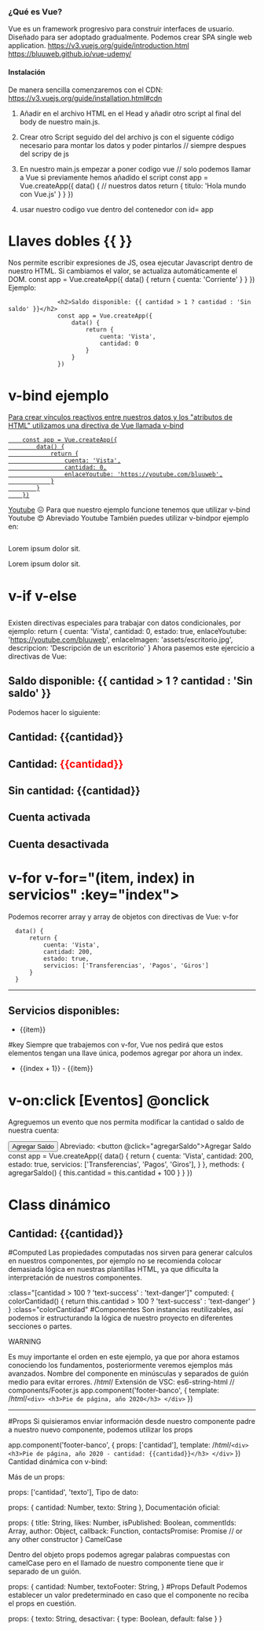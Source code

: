 ### ¿Qué es Vue?
Vue es un framework progresivo para construir interfaces de usuario.
Diseñado para ser adoptado gradualmente.
Podemos crear SPA single web application.
https://v3.vuejs.org/guide/introduction.html
https://bluuweb.github.io/vue-udemy/

#### Instalación
De manera sencilla comenzaremos con el CDN: https://v3.vuejs.org/guide/installation.html#cdn
<script src="https://unpkg.com/vue@next"></script>

1. Añadir  <script src="https://unpkg.com/vue@next"></script> en el archivo HTML en el Head y añadir otro script al final del body de nuestro main.js.   <script src ="main.js"></script>

2. Crear otro Script seguido del del archivo js con el siguente código
necesario para montar los datos y poder pintarlos  // siempre despues del scripy de js
<script>
  const mountedApp = app.mount('#app');
</script>

3. En nuestro main.js empezar a poner codigo vue
// solo podemos llamar a Vue si previamente hemos añadido el script 
const app = Vue.createApp({        <script src="https://unpkg.com/vue@next"></script> 
  data() {                        // nuestros datos
      return {
          titulo: 'Hola mundo con Vue.js'
      }
  }
})

4. usar nuestro codigo vue dentro del contenedor con id= app


# Llaves dobles  {{ }}
Nos permite escribir expresiones de JS, osea ejecutar Javascript dentro de nuestro HTML.
Si cambiamos el valor, se actualiza automáticamente el DOM.
          const app = Vue.createApp({
              data() {
                  return {
                      cuenta: 'Corriente'
                  }
              }
          })
Ejemplo:

                  <h2>Saldo disponible: {{ cantidad > 1 ? cantidad : 'Sin saldo' }}</h2>
                  const app = Vue.createApp({
                      data() {
                          return {
                              cuenta: 'Vista',
                              cantidad: 0
                          }
                      }
                  })


# v-bind   ejemplo  <a href="{{enlaceYoutube}}">
Para crear vínculos reactivos entre nuestros datos y los "atributos de HTML" utilizamos una directiva de Vue llamada v-bind

        const app = Vue.createApp({
            data() {
                return {
                    cuenta: 'Vista',
                    cantidad: 0,
                    enlaceYoutube: 'https://youtube.com/bluuweb',
                }
            }
        })
  <a href="{{enlaceYoutube}}">Youtube</a>       😖 Para que nuestro ejemplo funcione tenemos que utilizar v-bind
  <a v-bind:href="enlaceYoutube">Youtube</a>    😍 Abreviado
  <a :href="enlaceYoutube">Youtube</a>          También puedes utilizar v-bindpor ejemplo en:

  <img :src="enlaceImagen" :alt="descripcion">
  <p :class="claseCss">Lorem ipsum dolor sit.</p>
  <p :style="propiedadCss">Lorem ipsum dolor sit.</p>



# v-if v-else   <h2 v-if="estado">
Existen directivas especiales para trabajar con datos condicionales, por ejemplo:
      return {
          cuenta: 'Vista',
          cantidad: 0,
          estado: true,
          enlaceYoutube: 'https://youtube.com/bluuweb',
          enlaceImagen: 'assets/escritorio.jpg',
          descripcion: 'Descripción de un escritorio'
      }
  Ahora pasemos este ejercicio a directivas de Vue:

  <h2>Saldo disponible: {{ cantidad > 1 ? cantidad : 'Sin saldo' }}</h2>
  Podemos hacer lo siguiente:
  <h2 v-if="cantidad > 100">Cantidad: {{cantidad}}</h2>
  <h2 v-else-if="cantidad <= 100 && cantidad > 0"> Cantidad: <span style="color:red">{{cantidad}}</span></h2>
  <h2 v-else>Sin cantidad: {{cantidad}}</h2>

  <h2 v-if="estado">Cuenta activada</h2>
  <h2 v-else>Cuenta desactivada</h2>


# v-for   v-for="(item, index) in servicios" :key="index">
Podemos recorrer array y array de objetos con directivas de Vue: v-for

      data() {
          return {
              cuenta: 'Vista',
              cantidad: 200,
              estado: true,
              servicios: ['Transferencias', 'Pagos', 'Giros']
          }
      }
  <hr>
  <h2>Servicios disponibles:</h2>
  <ul>
      <li v-for="item in servicios">{{item}}</li>
  </ul>
  #key
  Siempre que trabajemos con v-for, Vue nos pedirá que estos elementos tengan una llave única, podemos agregar por ahora un index.

  <ul>
      <li v-for="(item, index) in servicios" :key="index">
          {{index + 1}} - {{item}}
      </li>
  </ul>


# v-on:click [Eventos]     @onclick
Agreguemos un evento que nos permita modificar la cantidad o saldo de nuestra cuenta:

<button v-on:click="agregarSaldo">Agregar Saldo</button>
Abreviado:
<button @click="agregarSaldo">Agregar Saldo</button>
const app = Vue.createApp({
    data() {
        return {
            cuenta: 'Vista',
            cantidad: 200,
            estado: true,
            servicios: ['Transferencias', 'Pagos', 'Giros'],
        }
    },
    methods: {
        agregarSaldo() {
            this.cantidad = this.cantidad + 100
        }
    }
})

# Class dinámico
<!-- operador ternario -->
<h2 
    class="bg-dark"
    :class="[cantidad > 100 ? 'text-success' : 'text-danger']"
    :style="{'font-size': '50px'}"
>
    Cantidad: {{cantidad}}
</h2>


#Computed
Las propiedades computadas nos sirven para generar calculos en nuestros componentes, por ejemplo no se recomienda colocar demasiada lógica en nuestras plantillas HTML, ya que dificulta la interpretación de nuestros componentes.

:class="[cantidad > 100 ? 'text-success' : 'text-danger']"
computed: {
    colorCantidad() {
        return this.cantidad > 100 ? 'text-success' : 'text-danger'
    }
}
:class="colorCantidad"
#Componentes
Son instancias reutilizables, así podemos ir estructurando la lógica de nuestro proyecto en diferentes secciones o partes.

WARNING

Es muy importante el orden en este ejemplo, ya que por ahora estamos conociendo los fundamentos, posteriormente veremos ejemplos más avanzados.
Nombre del componente en minúsculas y separados de guión medio para evitar errores.
/*html*/ Extensión de VSC: es6-string-html
// components/Footer.js
app.component('footer-banco', {
    template: 
        /*html*/`
        <div>
            <h3>Pie de página, año 2020</h3>
        </div>
        `
})
<hr>
<footer-banco />
<footer-banco />
<footer-banco />
<footer-banco />

<script src="main.js"></script>
<script src="components/Footer.js"></script>
<script>
    const mountedApp = app.mount('#app');
</script>
#Props
Si quisieramos enviar información desde nuestro componente padre a nuestro nuevo componente, podemos utilizar los props

app.component('footer-banco', {
    props: ['cantidad'],
    template: 
        /*html*/`
        <div>
            <h3>Pie de página, año 2020 - cantidad: {{cantidad}}</h3>
        </div>
        `
})
<footer-banco cantidad="mil pesos" />
Cantidad dinámica con v-bind:

<footer-banco :cantidad="cantidad" />
Más de un props:

props: ['cantidad', 'texto'],
<footer-banco :cantidad="cantidad" texto="Pie de página" />
Tipo de dato:

props: {
    cantidad: Number,
    texto: String
},
Documentación oficial:

props: {
  title: String,
  likes: Number,
  isPublished: Boolean,
  commentIds: Array,
  author: Object,
  callback: Function,
  contactsPromise: Promise // or any other constructor
}
CamelCase

Dentro del objeto props podemos agregar palabras compuestas con camelCase pero en el llamado de nuestro componente tiene que ir separado de un guión.

props: {
    cantidad: Number,
    textoFooter: String,
}
<footer-banco :cantidad="cantidad" texto-footer="Pie de página" />
#Props Default
Podemos establecer un valor predeterminado en caso que el componente no reciba el props en cuestión.

props: {
    texto: String,
    desactivar: {
        type: Boolean,
        default: false
    }
}






